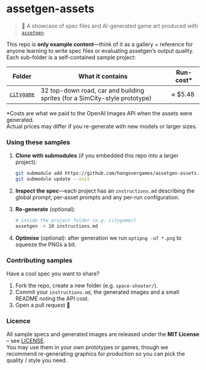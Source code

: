 # assetgen-assets

> 🌈 A showcase of spec files and AI-generated game art produced with [`assetgen`](https://github.com/hangovergames/assetgen).

This repo is **only example content**—think of it as a gallery + reference for
anyone learning to write spec files or evaluating assetgen’s output quality.
Each sub-folder is a self-contained sample project:

| Folder | What it contains | Run-cost* |
|--------|------------------|-----------|
| [`citygame`](./citygame) | 32 top-down road, car and building sprites (for a SimCity-style prototype) | ≈ $5.48 |

\*Costs are what we paid to the OpenAI Images API when the assets were generated.  
Actual prices may differ if you re-generate with new models or larger sizes.

### Using these samples

1. **Clone with submodules** (if you embedded this repo into a larger project):

   ```bash
   git submodule add https://github.com/hangovergames/assetgen-assets.git assets
   git submodule update --init
   ```

2. **Inspect the spec**—each project has an `instructions.md` describing the
   global prompt, per-asset prompts and any per-run configuration.

3. **Re-generate** (optional):

   ```bash
   # inside the project folder (e.g. citygame/)
   assetgen -n 10 instructions.md
   ```

4. **Optimise** (optional): after generation we run `optipng -o7 *.png`
   to squeeze the PNGs a bit.

### Contributing samples

Have a cool spec you want to share?

1. Fork the repo, create a new folder (e.g. `space-shooter/`).
2. Commit your `instructions.md`, the generated images and a small README
   noting the API cost.
3. Open a pull request 🚀

### Licence

All sample specs and generated images are released under the **MIT License** –
see [LICENSE](./LICENSE).  
You may use them in your own prototypes or games, though we recommend
re-generating graphics for production so you can pick the quality / style you
need.
